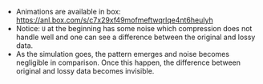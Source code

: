 * Animations are available in box:  https://anl.box.com/s/c7x29xf49mofmeftwqrlqe4nt6heulyh
* Notice: `U` at the beginning has some noise which compression does not handle well and one can see a difference between the original and lossy data.
* As the simulation goes, the pattern emerges and noise becomes negligible in comparison. Once this happen, the difference between original and lossy data becomes invisible.
